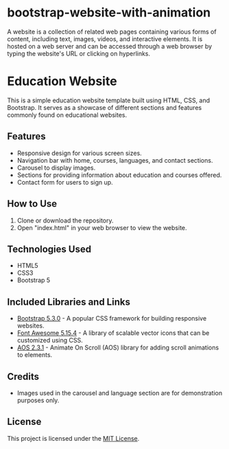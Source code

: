 # bootstrap-website-with-animation
A website is a collection of related web pages containing various forms of content, including text, images, videos, and interactive elements. It is hosted on a web server and can be accessed through a web browser by typing the website's URL or clicking on hyperlinks. 


# Education Website

This is a simple education website template built using HTML, CSS, and Bootstrap. It serves as a showcase of different sections and features commonly found on educational websites.

## Features

- Responsive design for various screen sizes.
- Navigation bar with home, courses, languages, and contact sections.
- Carousel to display images.
- Sections for providing information about education and courses offered.
- Contact form for users to sign up.

## How to Use

1. Clone or download the repository.
2. Open "index.html" in your web browser to view the website.

## Technologies Used

- HTML5
- CSS3
- Bootstrap 5

## Included Libraries and Links

- [Bootstrap 5.3.0](https://getbootstrap.com/) - A popular CSS framework for building responsive websites.
- [Font Awesome 5.15.4](https://fontawesome.com/) - A library of scalable vector icons that can be customized using CSS.
- [AOS 2.3.1](https://michalsnik.github.io/aos/) - Animate On Scroll (AOS) library for adding scroll animations to elements.

## Credits

- Images used in the carousel and language section are for demonstration purposes only.

## License

This project is licensed under the [MIT License](LICENSE).
